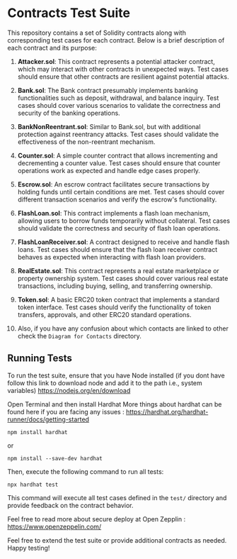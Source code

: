 # Contracts Test Suite

This repository contains a set of Solidity contracts along with corresponding test cases for each contract. Below is a brief description of each contract and its purpose:

1. **Attacker.sol**: This contract represents a potential attacker contract, which may interact with other contracts in unexpected ways. Test cases should ensure that other contracts are resilient against potential attacks.

2. **Bank.sol**: The Bank contract presumably implements banking functionalities such as deposit, withdrawal, and balance inquiry. Test cases should cover various scenarios to validate the correctness and security of the banking operations.

3. **BankNonReentrant.sol**: Similar to Bank.sol, but with additional protection against reentrancy attacks. Test cases should validate the effectiveness of the non-reentrant mechanism.

4. **Counter.sol**: A simple counter contract that allows incrementing and decrementing a counter value. Test cases should ensure that counter operations work as expected and handle edge cases properly.

5. **Escrow.sol**: An escrow contract facilitates secure transactions by holding funds until certain conditions are met. Test cases should cover different transaction scenarios and verify the escrow's functionality.

6. **FlashLoan.sol**: This contract implements a flash loan mechanism, allowing users to borrow funds temporarily without collateral. Test cases should validate the correctness and security of flash loan operations.

7. **FlashLoanReceiver.sol**: A contract designed to receive and handle flash loans. Test cases should ensure that the flash loan receiver contract behaves as expected when interacting with flash loan providers.

8. **RealEstate.sol**: This contract represents a real estate marketplace or property ownership system. Test cases should cover various real estate transactions, including buying, selling, and transferring ownership.

9. **Token.sol**: A basic ERC20 token contract that implements a standard token interface. Test cases should verify the functionality of token transfers, approvals, and other ERC20 standard operations.

10. Also, if you have any confusion about which contacts are linked to other check the `Diagram for Contacts` directory.

## Running Tests

To run the test suite, ensure that you have Node installed
(if you dont have follow this link to download node and add it to the path i.e., system variables) 
https://nodejs.org/en/download

Open Terminal and then install Hardhat
More things about hardhat can be found here if you are facing any issues : https://hardhat.org/hardhat-runner/docs/getting-started
```shell
npm install hardhat
```
or
```shell
npm install --save-dev hardhat
```

Then, execute the following command to run all tests:

```shell
npx hardhat test
```

This command will execute all test cases defined in the `test/` directory and provide feedback on the contract behavior.

Feel free to read more about secure deploy at Open Zepplin : https://www.openzeppelin.com/

Feel free to extend the test suite or provide additional contracts as needed. Happy testing!
